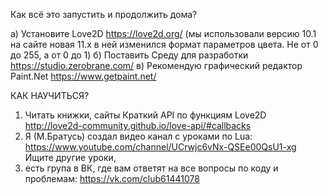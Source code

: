 Как всё это запустить и продолжить дома?

а) Установите Love2D  https://love2d.org/
(мы использовали версию 10.1  на сайте новая 11.х в ней изменился
формат параметров цвета. Не от 0 до 255, а от 0 до 1)
б) Поставить Среду для разработки https://studio.zerobrane.com/
в) Рекомендую графический редактор Paint.Net https://www.getpaint.net/ 

КАК НАУЧИТЬСЯ?
1. Читать книжки, сайты
   Краткий API по функциям Love2D http://love2d-community.github.io/love-api/#callbacks
2. Я (М.Братусь) создал видео канал с уроками по Lua: https://www.youtube.com/channel/UCrwjc6vNx-QSEe00QsU1-xg
Ищите другие уроки, 
3. есть група в ВК, где вам ответят на все вопросы по коду и проблемам: https://vk.com/club61441078







